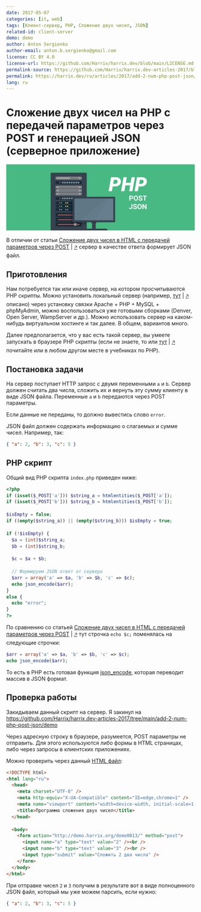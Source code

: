 ```yaml
---
date: 2017-05-07
categories: [it, web]
tags: [Клиент-сервер, PHP, Сложение двух чисел, JSON]
related-id: client-server
demo: demo
author: Anton Sergienko
author-email: anton.b.sergienko@gmail.com
license: CC BY 4.0
license-url: https://github.com/Harrix/harrix.dev/blob/main/LICENSE.md
permalink-source: https://github.com/Harrix/harrix.dev-articles-2017/blob/main/add-2-num-php-post-json/add-2-num-php-post-json.md
permalink: https://harrix.dev/ru/articles/2017/add-2-num-php-post-json/
lang: ru
---
```


# Сложение двух чисел на PHP с передачей параметров через POST и генерацией JSON (серверное приложение)

![Featured image](featured-image.svg)

В отличии от статьи [Сложение двух чисел в HTML с передачей параметров через POST](https://github.com/Harrix/harrix.dev-articles-2017/blob/main/add-2-num-php-post/add-2-num-php-post.md) | [🡥](https://harrix.dev/ru/articles/2017/add-2-num-php-post/) сервер в качестве ответа формирует JSON файл.

## Приготовления

Нам потребуется так или иначе сервер, на котором просчитываются PHP скрипты. Можно установить локальный сервер (например, [тут](https://github.com/Harrix/harrix.dev-articles-2018/blob/main/apache-php-mysql/apache-php-mysql.md) | [🡥](https://harrix.dev/ru/articles/2018/apache-php-mysql/) описано) через установку связки Apache + PHP + MySQL + phpMyAdmin, можно воспользоваться уже готовыми сборками (Denver, Open Server, WampServer и др.). Можно использовать сервер на каком-нибудь виртуальном хостинге и так далее. В общем, вариантов много.

Далее предполагается, что у вас есть такой сервер, вы умеете запускать в браузере PHP скрипты (если не знаете, то или [тут](https://github.com/Harrix/harrix.dev-articles-2018/blob/main/apache-php-mysql/apache-php-mysql.md) | [🡥](https://harrix.dev/ru/articles/2018/apache-php-mysql/) почитайте или в любом другом месте в учебниках по PHP).

## Постановка задачи

На сервер поступает HTTP запрос с двумя переменными `a` и `b`. Сервер должен считать два числа, сложить их и вернуть эту сумму клиенту в виде JSON файла. Переменные `a` и `b` передаются через POST параметры.

Если данные не переданы, то должно вывестись слово `error`.

JSON файл должен содержать информацию о слагаемых и сумме чисел. Например, так:

```json
{ "a": 2, "b": 3, "c": 5 }
```

## PHP скрипт

Общий вид PHP скрипта `index.php` приведен ниже:

```php
<?php
if (isset($_POST['a'])) $string_a = htmlentities($_POST['a']);
if (isset($_POST['b'])) $string_b = htmlentities($_POST['b']);

$isEmpty = false;
if ((empty($string_a)) || (empty($string_b))) $isEmpty = true;

if (!$isEmpty) {
  $a = (int)$string_a;
  $b = (int)$string_b;

  $c = $a + $b;

  // Формируем JSON ответ от сервера
  $arr = array('a' => $a, 'b' => $b, 'c' => $c);
  echo json_encode($arr);
}
else {
  echo "error";
}
?>
```

По сравнению со статьей [Сложение двух чисел в HTML с передачей параметров через POST](https://github.com/Harrix/harrix.dev-articles-2017/blob/main/add-2-num-php-post/add-2-num-php-post.md) | [🡥](https://harrix.dev/ru/articles/2017/add-2-num-php-post/) тут строчка `echo $c;` поменялась на следующие строчки:

```php
$arr = array('a' => $a, 'b' => $b, 'c' => $c);
echo json_encode($arr);
```

То есть в PHP есть готовая функция [json_encode](https://www.php.net/manual/ru/function.json-encode.php), которая переводит массив в JSON формат.

## Проверка работы

Закидываем данный скрипт на сервер. Я закинул на <https://github.com/Harrix/harrix.dev-articles-2017/tree/main/add-2-num-php-post-json/demo>

Через адресную строку в браузере, разумеется, POST параметры не отправить. Для этого используются либо формы в HTML страницах, либо через запросы в клиентских приложениях.

Можно проверить через данный [HTML файл](demo/check.html):

```html
<!DOCTYPE html>
<html lang="ru">
  <head>
    <meta charset="UTF-8" />
    <meta http-equiv="X-UA-Compatible" content="IE=edge,chrome=1" />
    <meta name="viewport" content="width=device-width, initial-scale=1.0" />
    <title>Программа сложения двух чисел</title>
  </head>

  <body>
    <form action="http://demo.harrix.org/demo0013/" method="post">
      <input name="a" type="text" value="2" /><br />
      <input name="b" type="text" value="3" /><br />
      <input type="submit" value="Сложить 2 два числа" />
    </form>
  </body>
</html>
```

При отправке чисел `2` и `3` получим в результате вот в виде полноценного JSON файл, который мы уже можем парсить, если нужно:

```json
{ "a": 2, "b": 3, "c": 5 }
```
